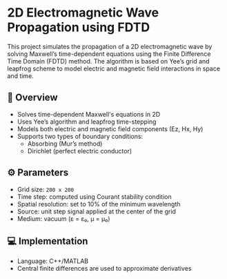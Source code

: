 # 2D Electromagnetic Wave Propagation using FDTD

This project simulates the propagation of a 2D electromagnetic wave by solving Maxwell’s time-dependent equations using the Finite Difference Time Domain (FDTD) method. The algorithm is based on Yee’s grid and leapfrog scheme to model electric and magnetic field interactions in space and time.

## 🧪 Overview

- Solves time-dependent Maxwell's equations in 2D
- Uses Yee’s algorithm and leapfrog time-stepping
- Models both electric and magnetic field components (Ez, Hx, Hy)
- Supports two types of boundary conditions:
  - Absorbing (Mur’s method)
  - Dirichlet (perfect electric conductor)

## ⚙️ Parameters

- Grid size: `200 x 200`
- Time step: computed using Courant stability condition
- Spatial resolution: set to 10% of the minimum wavelength
- Source: unit step signal applied at the center of the grid
- Medium: vacuum (ε = ε₀, μ = μ₀)

## 💻 Implementation

- Language: C++/MATLAB
- Central finite differences are used to approximate derivatives
